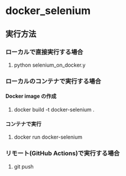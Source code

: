 # docker_selenium

## 実行方法

### ローカルで直接実行する場合

1. python selenium_on_docker.y

### ローカルのコンテナで実行する場合

#### Docker image の作成

1. docker build -t docker-selenium .

#### コンテナで実行

1. docker run docker-selenium

### リモート(GitHub Actions)で実行する場合

1. git push
